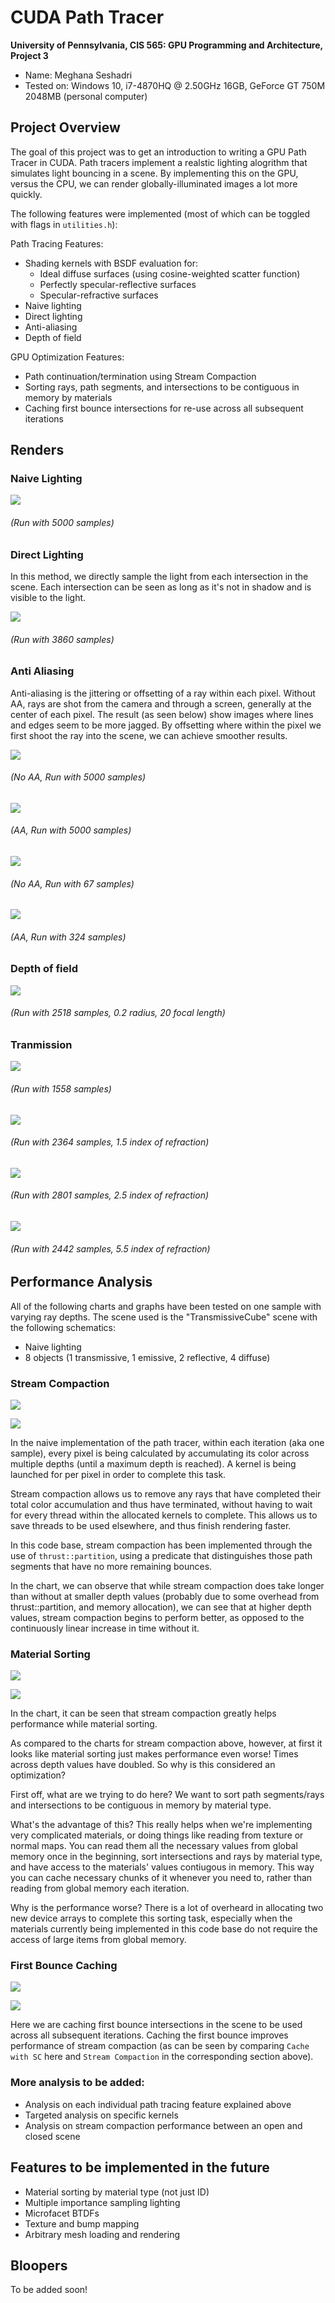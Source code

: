 CUDA Path Tracer
================

**University of Pennsylvania, CIS 565: GPU Programming and Architecture, Project 3**

* Name: Meghana Seshadri
* Tested on: Windows 10, i7-4870HQ @ 2.50GHz 16GB, GeForce GT 750M 2048MB (personal computer)


## Project Overview

The goal of this project was to get an introduction to writing a GPU Path Tracer in CUDA. Path tracers implement a realstic lighting alogrithm that simulates light bouncing in a scene. By implementing this on the GPU, versus the CPU, we can render globally-illuminated images a lot more quickly.


The following features were implemented (most of which can be toggled with flags in `utilities.h`):

Path Tracing Features:

* Shading kernels with BSDF evaluation for:
	- Ideal diffuse surfaces (using cosine-weighted scatter function)
	- Perfectly specular-reflective surfaces
	- Specular-refractive surfaces
* Naive lighting
* Direct lighting 
* Anti-aliasing
* Depth of field


GPU Optimization Features:

* Path continuation/termination using Stream Compaction 
* Sorting rays, path segments, and intersections to be contiguous in memory by materials
* Caching first bounce intersections for re-use across all subsequent iterations 


## Renders

### Naive Lighting 

![](Renders/Naive/cornell.2017-10-01_15-15-21z.5000samp.png)
###### (Run with 5000 samples)


### Direct Lighting 

In this method, we directly sample the light from each intersection in the scene. Each intersection can be seen as long as it's not in shadow and is visible to the light.

![](Renders/Direct/transmissiveCube.2017-10-02_01-16-13z.3860samp.png)
###### (Run with 3860 samples)


### Anti Aliasing 

Anti-aliasing is the jittering or offsetting of a ray within each pixel. Without AA, rays are shot from the camera and through a screen, generally at the center of each pixel. The result (as seen below) show images where lines and edges seem to be more jagged. By offsetting where within the pixel we first shoot the ray into the scene, we can achieve smoother results.


![](Renders/AntiAliasing/InkedtransmissiveCube.2017-10-01_21-02-37z.5000samp_AAcheck_noAA_LI.jpg)
###### (No AA, Run with 5000 samples)
![](Renders/AntiAliasing/transmissiveCube.2017-10-01_21-33-01z.5000samp_AAcheck_AA.png)
###### (AA, Run with 5000 samples)


![](Renders/AntiAliasing/cornell.2017-09-28_16-23-12z.67samp_AAcheck_noAA.png)
###### (No AA, Run with 67 samples)
![](Renders/AntiAliasing/cornell.2017-09-28_16-24-41z.324samp_AAcheck_AA.png)
###### (AA, Run with 324 samples)


### Depth of field

![](Renders/dof_images/USEtransmissiveCube.2017-10-02_00-54-15z.2518samp_dof_0pt2rad_20focal.png)
###### (Run with 2518 samples, 0.2 radius, 20 focal length)


### Tranmission 

![](Renders/transmissive/USEtransmissiveCube.2017-10-01_23-22-21z.1558samp.png)
###### (Run with 1558 samples)


![](Renders/transmissive/USEtransmissiveCube.2017-10-01_23-35-26z.2364samp_1pt5ior.png)
###### (Run with 2364 samples, 1.5 index of refraction)

![](Renders/transmissive/USEtransmissiveCube.2017-10-01_23-56-06z.2801samp_2pt5ior.png)
###### (Run with 2801 samples, 2.5 index of refraction)

![](Renders/transmissive/USEtransmissiveCube.2017-10-01_23-46-43z.2442samp_5pt5ior.png)
###### (Run with 2442 samples, 5.5 index of refraction)



## Performance Analysis 

All of the following charts and graphs have been tested on one sample with varying ray depths. The scene used is the "TransmissiveCube" scene with the following schematics:

* Naive lighting
* 8 objects (1 transmissive, 1 emissive, 2 reflective, 4 diffuse)


### Stream Compaction 

![](Renders/Charts/sc-chart.PNG)

![](Renders/Charts/sc-graph.PNG)


In the naive implementation of the path tracer, within each iteration (aka one sample), every pixel is being calculated by accumulating its color across multiple depths (until a maximum depth is reached). A kernel is being launched for per pixel in order to complete this task. 

Stream compaction allows us to remove any rays that have completed their total color accumulation and thus have terminated, without having to wait for every thread within the allocated kernels to complete. This allows us to save threads to be used elsewhere, and thus finish rendering faster.

In this code base, stream compaction has been implemented through the use of `thrust::partition`, using a predicate that distinguishes those path segments that have no more remaining bounces.

In the chart, we can observe that while stream compaction does take longer than without at smaller depth values (probably due to some overhead from thrust::partition, and memory allocation), we can see that at higher depth values, stream compaction begins to perform better, as opposed to the continuously linear increase in time without it.


### Material Sorting

![](Renders/Charts/ms-chart.PNG)

![](Renders/Charts/ms-graph.PNG)

In the chart, it can be seen that stream compaction greatly helps performance while material sorting.

As compared to the charts for stream compaction above, however, at first it looks like material sorting just makes performance even worse! Times across depth values have doubled. So why is this considered an optimization? 

First off, what are we trying to do here? We want to sort path segments/rays and intersections to be contiguous in memory by material type. 

What's the advantage of this? This really helps when we're implementing very complicated materials, or doing things like reading from texture or normal maps. You can read them all the necessary values from global memory once in the beginning, sort intersections and rays by material type, and have access to the materials' values contiugous in memory. This way you can cache necessary chunks of it whenever you need to, rather than reading from global memory each iteration. 

Why is the performance worse? There is a lot of overheard in allocating two new device arrays to complete this sorting task, especially when the materials currently being implemented in this code base do not require the access of large items from global memory.


### First Bounce Caching 

![](Renders/Charts/cache-chart.PNG)

![](Renders/Charts/cache-graph.PNG)

Here we are caching first bounce intersections in the scene to be used across all subsequent iterations. Caching the first bounce improves performance of stream compaction (as can be seen by comparing `Cache with SC` here and `Stream Compaction` in the corresponding section above). 


### More analysis to be added:
* Analysis on each individual path tracing feature explained above
* Targeted analysis on specific kernels 
* Analysis on stream compaction performance between an open and closed scene 


## Features to be implemented in the future

* Material sorting by material type (not just ID)
* Multiple importance sampling lighting 
* Microfacet BTDFs
* Texture and bump mapping
* Arbitrary mesh loading and rendering


## Bloopers

To be added soon!